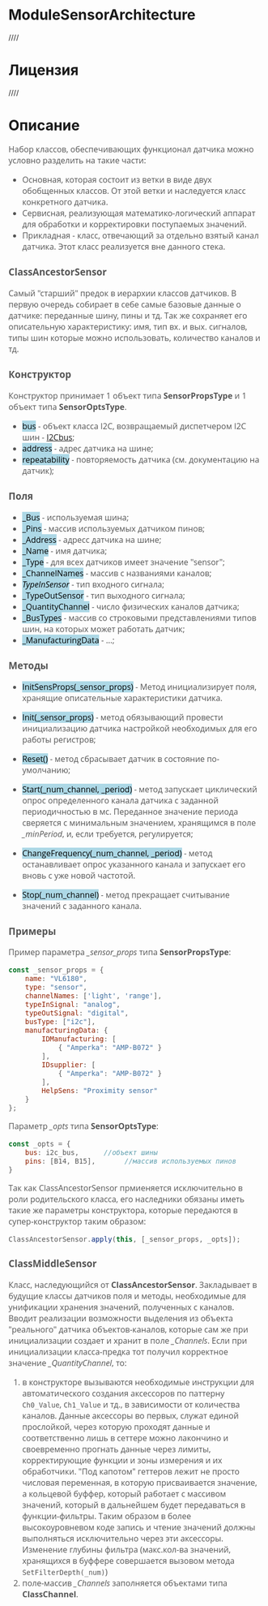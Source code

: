 # ModuleSensorArchitecture
////

# Лицензия
////

# Описание
<div style = "font-family: 'Open Sans', sans-serif; font-size: 16px; color: #555">

Набор классов, обеспечивающих функционал датчика можно условно разделить на такие части: 
- Основная, которая состоит из ветки в виде двух обобщенных классов. От этой ветки и наследуется класс конкретного датчика.
- Сервисная, реализующая математико-логический аппарат для обработки и корректировки поступаемых значений. 
- Прикладная - класс, отвечающий за отдельно взятый канал датчика. Этот класс реализуется вне данного стека.

### **ClassAncestorSensor** 
Самый "старший" предок в иерархии классов датчиков. В первую очередь собирает в себе самые базовые данные о датчике: переданные шину, пины и тд. Так же сохраняет его описательную характеристику: имя, тип вх. и вых. сигналов, типы шин которые можно использовать, количество каналов и тд.


### **Конструктор**
Конструктор принимает 1 объект типа **SensorPropsType** и 1 объект типа **SensorOptsType**.

- <mark style="background-color: lightblue">bus</mark> - объект класса I2C, возвращаемый диспетчером I2C шин - [I2Cbus](https://github.com/AlexGlgr/ModuleBaseI2CBus/blob/fork-Alexander/README.md);
- <mark style="background-color: lightblue">address</mark> - адрес датчика на шине;
- <mark style="background-color: lightblue">repeatability</mark> - повторяемость датчика (см. документацию на датчик);

### **Поля**
- <mark style="background-color: lightblue">_Bus</mark> - используемая шина;
- <mark style="background-color: lightblue">_Pins</mark> - массив используемых датчиком пинов;
- <mark style="background-color: lightblue">_Address</mark> - адресс датчика на шине;
- <mark style="background-color: lightblue">_Name</mark> - имя датчика;
- <mark style="background-color: lightblue">_Type</mark> - для всех датчиков имеет значение "sensor";
- <mark style="background-color: lightblue">_ChannelNames</mark> - массив с названиями каналов;
- <mark style="background-color: lightblue">_TypeInSensor_</mark> - тип входного сигнала;
- <mark style="background-color: lightblue">_TypeOutSensor</mark> - тип выходного сигнала;
- <mark style="background-color: lightblue">_QuantityChannel</mark> - число физических каналов датчика;
- <mark style="background-color: lightblue">_BusTypes</mark> - массив со строковыми представлениями типов шин, на которых может работать датчик;
- <mark style="background-color: lightblue">_ManufacturingData</mark> - ...;

### **Методы**
- <mark style="background-color: lightblue">InitSensProps(_sensor_props)</mark> - Метод инициализирует поля, хранящие описательные характеристики датчика.

- <mark style="background-color: lightblue">Init(_sensor_props)</mark> - метод обязывающий провести инициализацию датчика настройкой необходимых для его работы регистров;
- <mark style="background-color: lightblue">Reset()</mark> - метод сбрасывает датчик в состояние по-умолчанию;
- <mark style="background-color: lightblue">Start(_num_channel, _period)</mark> - метод запускает циклический опрос определенного канала датчика с заданной периодичностью в мс. Переданное значение периода сверяется с минимальным значением, хранящимся в поле *_minPeriod*, и, если требуется, регулируется;
- <mark style="background-color: lightblue">ChangeFrequency(_num_channel, _period)</mark> - метод останавливает опрос указанного канала и запускает его вновь с уже новой частотой.
- <mark style="background-color: lightblue">Stop(_num_channel)</mark> - метод прекращает считывание значений с заданного канала.


### **Примеры**

Пример параметра *_sensor_props* типа **SensorPropsType**: 
```js
const _sensor_props = {
    name: "VL6180",                
    type: "sensor",
    channelNames: ['light', 'range'],
    typeInSignal: "analog",
    typeOutSignal: "digital",
    busType: ["i2c"],
    manufacturingData: {
        IDManufacturing: [
            { "Amperka": "AMP-B072" }
        ],
        IDsupplier: [
            { "Amperka": "AMP-B072" }
        ],
        HelpSens: "Proximity sensor"
    }
};
```

Параметр *_opts* типа **SensorOptsType**:
```js
const _opts = {
    bus: i2c_bus,      //объект шины
    pins: [B14, B15],       //массив используемых пинов 
}
```

Так как ClassAncestorSensor прмиеняется исключительно в роли родительского класса, его наследники обязаны иметь такие же параметры конструктора, которые передаются в супер-конструктор таким образом:
```js
ClassAncestorSensor.apply(this, [_sensor_props, _opts]);
```

### **ClassMiddleSensor** 
Класс, наследующийся от **ClassAncestorSensor**. Закладывает в будущие классы датчиков поля и методы, необходимые для унификации хранения значений, полученных с каналов. Вводит реализации возможности выделения из объекта "реального" датчика объектов-каналов, которые сам же при инициализации создает и хранит в поле *_Channels*.
Если при инициализации класса-предка тот получил корректное значение *_QuantityChannel*, то:
1. в конструкторе вызываются необходимые инструкции для автоматического создания аксессоров по паттерну `Ch0_Value`, `Ch1_Value` и тд., в зависимости от количества каналов. Данные аксессоры во первых, служат единой прослойкой, через которую проходят данные и соответственно лишь в сеттере можно лакончино и своевременно прогнать данные через лимиты, корректирующие функции и зоны измерения и их обработчики. "Под капотом" геттеров лежит не просто числовая переменная, в которую присваивается значение, а кольцевой буффер, который работает с массивом значений, который в дальнейшем будет передаваться в функции-фильтры. Таким образом в более высокоуровневом коде запись и чтение значений должны выполняться исключительно через эти аксессоры.
Изменение глубины фильтра (макс.кол-ва значений, хранящихся в буффере совершается вызовом метода `SetFilterDepth(_num)`)
2. поле-массив *_Channels* заполняется объектами типа **ClassChannel**. 

</div>